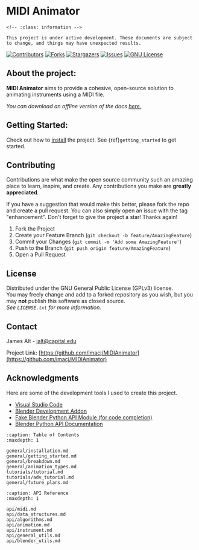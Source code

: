 [contributors-shield]: https://img.shields.io/github/contributors/imacj/MIDIAnimator.svg?style=flat
[contributors-url]: https://github.com/imacj/MIDIAnimator/graphs/contributors
[forks-shield]: https://img.shields.io/github/forks/imacj/MIDIAnimator.svg?style=flat
[forks-url]: https://github.com/imacj/MIDIAnimator/network/members
[stars-shield]: https://img.shields.io/github/stars/imacj/MIDIAnimator.svg?style=flat
[stars-url]: https://github.com/imacj/MIDIAnimator/stargazers
[issues-shield]: https://img.shields.io/github/issues/imacj/MIDIAnimator.svg?style=flat
[issues-url]: https://github.com/imacj/MIDIAnimator/issues
[license-shield]: https://img.shields.io/github/license/imacj/MIDIAnimator.svg?style=flat
[license-url]: https://github.com/imacj/MIDIAnimator/blob/master/LICENSE.txt
[product-screenshot]: images/screenshot.png

# MIDI Animator

```{admonition} Note
<!-- :class: information -->

This project is under active development. These documents are subject to change, and things may have unexpected results.
```

[![Contributors][contributors-shield]][contributors-url]
[![Forks][forks-shield]][forks-url]
[![Stargazers][stars-shield]][stars-url]
[![Issues][issues-shield]][issues-url]
[![GNU License][license-shield]][license-url]

## About the project:
**MIDI Animator** aims to provide a cohesive, open-source solution to animating instruments using a MIDI file.

*You can download an offline version of the docs [here.](https://midianimatordocs.readthedocs.io/_/downloads/en/latest/pdf/)*

## Getting Started:

Check out how to [install](general/installation.md) the project. See {ref}`getting_started` to get started.

## Contributing

Contributions are what make the open source community such an amazing place to learn, inspire, and create. Any contributions you make are **greatly appreciated**.

If you have a suggestion that would make this better, please fork the repo and create a pull request. You can also simply open an issue with the tag "enhancement".
Don't forget to give the project a star! Thanks again!

1. Fork the Project
2. Create your Feature Branch (`git checkout -b feature/AmazingFeature`)
3. Commit your Changes (`git commit -m 'Add some AmazingFeature'`)
4. Push to the Branch (`git push origin feature/AmazingFeature`)
5. Open a Pull Request

## License

Distributed under the GNU General Public License (GPLv3) license. <br>
You may freely change and add to a forked repository as you wish, but you may **not** publish this software as closed source. <br>
_See `LICENSE.txt` for more information._<br>

## Contact

James Alt - [jalt@capital.edu](mailto:jalt@capital.edu)

Project Link: [https://github.com/imacj/MIDIAnimator](https://github.com/imacj/MIDIAnimator)

## Acknowledgments

Here are some of the development tools I used to create this project.

- [Visual Studio Code](https://code.visualstudio.com)
- [Blender Development Addon](https://marketplace.visualstudio.com/items?itemName=JacquesLucke.blender-development)
- [Fake Blender Python API Module (for code completion)](https://github.com/nutti/fake-bpy-module)
- [Blender Python API Documentation](https://docs.blender.org/api/2.91/)

<!-- ## Table of Contents -->

```{toctree}
:caption: Table of Contents
:maxdepth: 1

general/installation.md
general/getting_started.md
general/breakdown.md
general/animation_types.md
tutorials/tutorial.md
tutorials/adv_tutorial.md
general/future_plans.md
```

```{toctree}
:caption: API Reference
:maxdepth: 1

api/midi.md
api/data_structures.md
api/algorithms.md
api/animation.md
api/instrument.md
api/general_utils.md
api/blender_utils.md

```